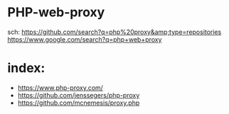 # PHP-web-proxy
sch: https://github.com/search?q=php%20proxy&amp;type=repositories https://www.google.com/search?q=php+web+proxy

# index:
- https://www.php-proxy.com/
- https://github.com/jenssegers/php-proxy
- https://github.com/mcnemesis/proxy.php
